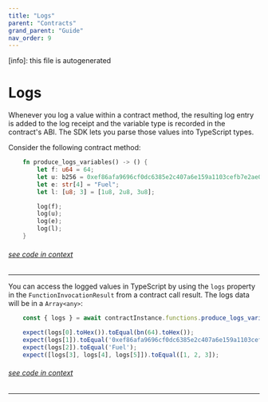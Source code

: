 ```yaml
---
title: "Logs"
parent: "Contracts"
grand_parent: "Guide"
nav_order: 9
---
```


[info]: this file is autogenerated


# Logs

Whenever you log a value within a contract method, the resulting log entry is added to the log receipt and the variable type is recorded in the contract's ABI. The SDK lets you parse those values into TypeScript types.

Consider the following contract method:


```rust
    fn produce_logs_variables() -> () {
        let f: u64 = 64;
        let u: b256 = 0xef86afa9696cf0dc6385e2c407a6e159a1103cefb7e2ae0636fb33d3cb2a9e4a;
        let e: str[4] = "Fuel";
        let l: [u8; 3] = [1u8, 2u8, 3u8];

        log(f);
        log(u);
        log(e);
        log(l);
    }
```
###### [see code in context](https://github.com/FuelLabs/fuels-ts/blob/master/packages/fuel-gauge/test-projects/coverage-contract/src/main.sw#L98-L110)

---


You can access the logged values in TypeScript by using the `logs` property in the `FunctionInvocationResult` from a contract call result. The logs data will be in a `Array<any>`:


```typescript
    const { logs } = await contractInstance.functions.produce_logs_variables().call();

    expect(logs[0].toHex()).toEqual(bn(64).toHex());
    expect(logs[1]).toEqual('0xef86afa9696cf0dc6385e2c407a6e159a1103cefb7e2ae0636fb33d3cb2a9e4a');
    expect(logs[2]).toEqual('Fuel');
    expect([logs[3], logs[4], logs[5]]).toEqual([1, 2, 3]);
```
###### [see code in context](https://github.com/FuelLabs/fuels-ts/blob/master/packages/fuel-gauge/src/coverage-contract.test.ts#L497-L504)

---

